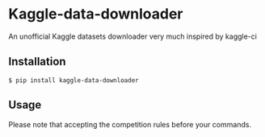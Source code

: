 # Kaggle-data-downloader
An unofficial Kaggle datasets downloader very much inspired by kaggle-ci

## Installation
```
$ pip install kaggle-data-downloader
```

## Usage
Please note that accepting the competition rules before your commands.